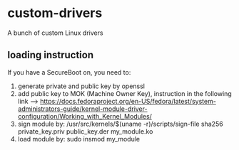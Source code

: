 # custom-drivers
A bunch of custom Linux drivers
## loading instruction
If you have a SecureBoot on, you need to:
1. generate private and public key by openssl
2. add public key to MOK (Machine Owner Key), instruction in the following link --> https://docs.fedoraproject.org/en-US/fedora/latest/system-administrators-guide/kernel-module-driver-configuration/Working_with_Kernel_Modules/
3. sign module by:  /usr/src/kernels/$(uname -r)/scripts/sign-file sha256 private_key.priv public_key.der my_module.ko
4. load module by: sudo insmod my_module
